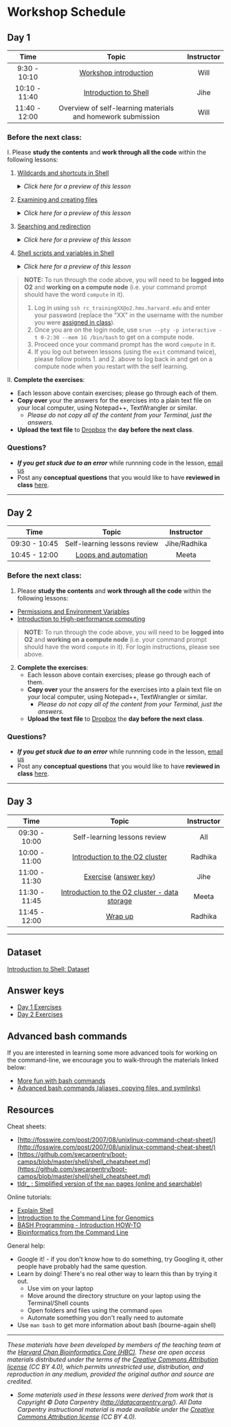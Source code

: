 # Workshop Schedule

## Day 1

| Time |  Topic  | Instructor |
|:-----------:|:----------:|:--------:|
| 9:30 - 10:10 | [Workshop introduction](../lectures/Intro_to_workshop.pdf) | Will |
| 10:10 - 11:40 | [Introduction to Shell](../lessons/01_the_filesystem.md) | Jihe|
| 11:40 - 12:00 | Overview of self-learning materials and homework submission | Will |

### Before the next class:

I. Please **study the contents** and **work through all the code** within the following lessons:

  1. [Wildcards and shortcuts in Shell](../lessons/02_wildcards_shortcuts.md)
      <details>
       <summary><i>Click here for a preview of this lesson</i></summary>
         <br>Perhaps you are interested in only listing the files that have a <code>.txt</code> extension or you want to navigate to your home directory quickly. There are many shortcuts in Shell that will help you do these types of tasks. <br><br>This lesson will cover:<br>
             - Utilizing wildcards for selecting multiple files<br>
             - Implementing shortcuts for moving around the Shell quickly<br><br>
        </details>
        
  2. [Examining and creating files](../lessons/03_working_with_files.md)
      <details>
       <summary><i>Click here for a preview of this lesson</i></summary>
         <br>Now that you can navigate around the Shell environment, you are likely interested to know how to view and edit your files.<br><br>This lesson will cover:<br>
             - Viewing your files<br>
             - Editing your files using <code>vim</code><br><br>
        </details>
        
  3. [Searching and redirection](../lessons/04_searching_files.md)
      <details>
       <summary><i>Click here for a preview of this lesson</i></summary>
         <br>You will encounter large files that need a search function to find the information you are looking for. You might also be interested in writing the output of that search to a file or use it as the input to another function.<br><br>This lesson will cover:<br>
             - Searching files using <code>grep</code><br>
             - Writing the output of a command to a file<br>
             - Redirecting the output of a command to an additional command<br><br>
        </details>
        
  4. [Shell scripts and variables in Shell](../lessons/05_shell-scripts_variable.md)
      <details>
       <summary><i>Click here for a preview of this lesson</i></summary>
         <br>Being able to reproduce your work is critically important for good science and writing your commands to a Shell script is a simple way to do this. Additionally, when writing shell scripts you will find it helpful to use variables to hold information, such as paths, in order to avoid typos and improve the readability of your script.<br><br>This lesson will cover:<br>
             - Creating Shell scripts<br>
             - Assigning variables in Shell<br><br>
        </details>

> **NOTE:** To run through the code above, you will need to be **logged into O2** and **working on a compute node** (i.e. your command prompt should have the word `compute` in it).
> 1. Log in using `ssh rc_trainingXX@o2.hms.harvard.edu` and enter your password (replace the "XX" in the username with the number you were [assigned in class](https://docs.google.com/spreadsheets/d/1kBlYowhjjHJC9ZovmbBULmbqozKpprM17vZ2wPlhNg0/edit?usp=sharing)). 
> 2. Once you are on the login node, use `srun --pty -p interactive -t 0-2:30 --mem 1G /bin/bash` to get on a compute node.
> 3. Proceed once your command prompt has the word `compute` in it.
> 4. If you log out between lessons (using the `exit` command twice), please follow points 1. and 2. above to log back in and get on a compute node when you restart with the self learning.

II. **Complete the exercises**:
   * Each lesson above contain exercises; please go through each of them.
   * **Copy over** your the answers for the exercises into a plain text file on your local computer, using Notepad++, TextWrangler or similar. 
     * *Please do not copy all of the content from your Terminal, just the answers.*
   * **Upload the text file** to [Dropbox](https://www.dropbox.com/request/GZEPKZnDyvUu6JwVFLqM) the **day before the next class**.

### Questions?
* ***If you get stuck due to an error*** while runnning code in the lesson, [email us](mailto:hbctraining@hsph.harvard.edu) 
* Post any **conceptual questions** that you would like to have **reviewed in class** [here](https://PollEv.com/hbctraining945).

***

## Day 2

| Time |  Topic  | Instructor |
|:-----------:|:----------:|:--------:|
| 09:30 - 10:45 | Self-learning lessons review | Jihe/Radhika |
| 10:45 - 12:00 | [Loops and automation](../lessons/06_loops_and_automation.md) | Meeta |

### Before the next class:

1. Please **study the contents** and **work through all the code** within the following lessons:

* [Permissions and Environment Variables](../lessons/07_permissions_and_environment_variables.md)
* [Introduction to High-performance computing](../lessons/08_HPC_intro_and_terms.md)

> **NOTE:** To run through the code above, you will need to be **logged into O2** and **working on a compute node** (i.e. your command prompt should have the word `compute` in it). For login instructions, please see above.

2. **Complete the exercises**:
   * Each lesson above contain exercises; please go through each of them.
   * **Copy over** your the answers for the exercises into a plain text file on your local computer, using Notepad++, TextWrangler or similar. 
     * *Please do not copy all of the content from your Terminal, just the answers.*
   * **Upload the text file** to [Dropbox](https://www.dropbox.com/request/eEBk7vmGjHyltnOvSgpm) the **day before the next class**.
   
### Questions?
* ***If you get stuck due to an error*** while runnning code in the lesson, [email us](mailto:hbctraining@hsph.harvard.edu) 
* Post any **conceptual questions** that you would like to have **reviewed in class** [here](https://PollEv.com/hbctraining945).

***

## Day 3

| Time |  Topic  | Instructor |
|:-----------:|:----------:|:--------:|
| 09:30 - 10:00 | Self-learning lessons review | All |
| 10:00 - 11:00 | [Introduction to the O2 cluster](../lectures/HPC_intro_O2_Aug2021.pdf)| Radhika |
| 11:00 - 11:30 | [Exercise](../activities/sbatch_exercise.md) ([answer key](https://raw.githubusercontent.com/hbctraining/Intro-to-shell-flipped/master/activities/sbatch_exercise_answer.txt))| Jihe |
| 11:30 - 11:45 | [Introduction to the O2 cluster - data storage](../lectures/HPC_intro_O2_Aug2021.pdf)| Meeta |
| 11:45 - 12:00 | [Wrap up](../lectures/shell-workshop-wrapup.pdf) | Radhika |

***

## Dataset
[Introduction to Shell: Dataset](https://www.dropbox.com/s/3lua2h1oo18gbug/unix_lesson.tar.gz?dl=1)

## Answer keys
* [Day 1 Exercises](../homework/Day1_answer_key.txt)
* [Day 2 Exercises](../homework/Day2_answer_key.txt)


## Advanced bash commands
If you are interested in learning some more advanced tools for working on the command-line, we encourage you to walk-through the materials linked below:

* [More fun with bash commands](../lessons/extra_bash_tools.md)
* [Advanced bash commands (aliases, copying files, and symlinks)](https://hbctraining.github.io/Intro-to-rnaseq-hpc-salmon-flipped/lessons/more_bash_cluster.html)

## Resources

Cheat sheets:
* [http://fosswire.com/post/2007/08/unixlinux-command-cheat-sheet/](http://fosswire.com/post/2007/08/unixlinux-command-cheat-sheet/)
* [https://github.com/swcarpentry/boot-camps/blob/master/shell/shell_cheatsheet.md](https://github.com/swcarpentry/boot-camps/blob/master/shell/shell_cheatsheet.md)
* [tldr_ : Simplified version of the `man` pages (online and searchable)](https://tldr.ostera.io/)

Online tutorials:
* [Explain Shell](http://explainshell.com)
* [Introduction to the Command Line for Genomics](https://datacarpentry.org/shell-genomics/)
* [BASH Programming - Introduction HOW-TO](http://tldp.org/HOWTO/Bash-Prog-Intro-HOWTO.html)
* [Bioinformatics from the Command Line](https://medium.com/ngs-sh)

General help:
* Google it! - if you don't know how to do something, try Googling it, other people have probably had the same question.
* Learn by doing! There's no real other way to learn this than by trying it out.
  * Use vim on your laptop
  * Move around the directory structure on your laptop using the Terminal/Shell counts
  * Open folders and files using the command `open`
  * Automate something you don't really need to automate
* Use `man bash` to get more information about bash (bourne-again shell)

***
*These materials have been developed by members of the teaching team at the [Harvard Chan Bioinformatics Core (HBC)](http://bioinformatics.sph.harvard.edu/). These are open access materials distributed under the terms of the [Creative Commons Attribution license](https://creativecommons.org/licenses/by/4.0/) (CC BY 4.0), which permits unrestricted use, distribution, and reproduction in any medium, provided the original author and source are credited.*

* *Some materials used in these lessons were derived from work that is Copyright © Data Carpentry (http://datacarpentry.org/). 
All Data Carpentry instructional material is made available under the [Creative Commons Attribution license](https://creativecommons.org/licenses/by/4.0/) (CC BY 4.0).*
